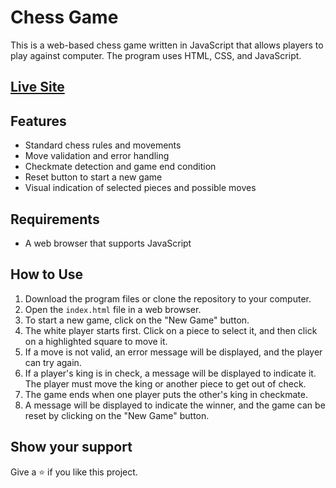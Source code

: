 # Chess Game

This is a web-based chess game written in JavaScript that allows players to play against computer. The program uses HTML, CSS, and JavaScript. 


## [Live Site](https://playnowchess.vercel.app/) 


## Features

- Standard chess rules and movements
- Move validation and error handling
- Checkmate detection and game end condition
- Reset button to start a new game
- Visual indication of selected pieces and possible moves

## Requirements

- A web browser that supports JavaScript



## How to Use

1. Download the program files or clone the repository to your computer.
2. Open the `index.html` file in a web browser.
3. To start a new game, click on the "New Game" button.
4. The white player starts first. Click on a piece to select it, and then click on a highlighted square to move it.
5. If a move is not valid, an error message will be displayed, and the player can try again.
6. If a player's king is in check, a message will be displayed to indicate it. The player must move the king or another piece to get out of check.
7. The game ends when one player puts the other's king in checkmate.
8. A message will be displayed to indicate the winner, and the game can be reset by clicking on the "New Game" button.

## Show your support
Give a ⭐ if you like this project. 
